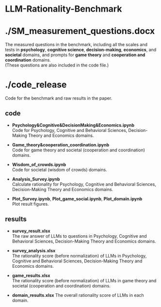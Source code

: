 # LLM-Rationality-Benchmark

# ./SM_measurement_questions.docx
The measured questions in the benchmark, including all the scales and tests in **psychology**, **cognitive science**, **decision-making**, **economics**, and **societal** domains, and prompts for **game theory** and **cooperation and coordination** domains.  
(These questions are also included in the code file.)

# ./code_release 
Code for the benchmark and raw results in the paper.
## code
- **Psychology&Cognitive&DecisionMaking&Economics.ipynb**  
Code for Psychology, Cognitive and Behavioral Sciences, Decision-Making Theory and Economics domains.

- **Game_theory&cooperation_coordination.ipynb**  
Code for game theory and societal (cooperation and coordination) domains.

- **Wisdom_of_crowds.ipynb**  
Code for societal (wisdom of crowds) domains.

- **Analysis_Survey.ipynb**  
Calculate rationality for Psychology, Cognitive and Behavioral Sciences, Decision-Making Theory and Economics domains.

- **Plot_Survey.ipynb**, **Plot_game_social.ipynb**, **Plot_domain.ipynb**  
Plot result figures.

## results
- **survey_result.xlsx**  
The raw answer of LLMs to questions in Psychology, Cognitive and Behavioral Sciences, Decision-Making Theory and Economics domains.

- **survey_analysis.xlsx**  
The rationality score (before normalization) of LLMs in Psychology, Cognitive and Behavioral Sciences, Decision-Making Theory and Economics domains.

- **game_results.xlsx**  
The rationality score (before normalization) of LLMs in game theory and societal (cooperation and coordination) domains.

- **domain_results.xlsx**
The overall rationality score of LLMs in each domain.

